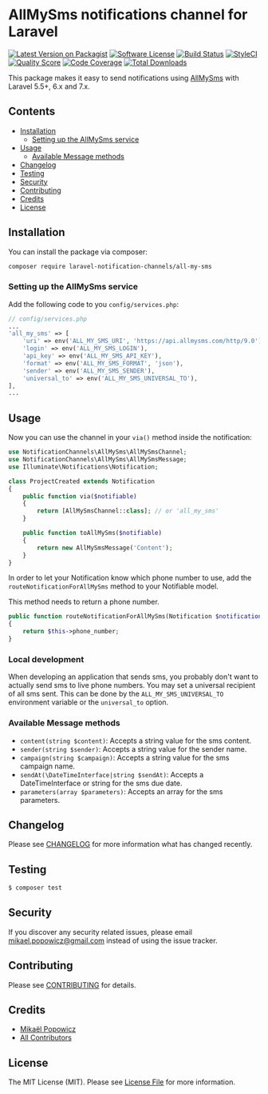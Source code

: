 # AllMySms notifications channel for Laravel

[![Latest Version on Packagist](https://img.shields.io/packagist/v/laravel-notification-channels/all-my-sms.svg?style=flat-square)](https://packagist.org/packages/laravel-notification-channels/all-my-sms)
[![Software License](https://img.shields.io/badge/license-MIT-brightgreen.svg?style=flat-square)](LICENSE.md)
[![Build Status](https://img.shields.io/travis/laravel-notification-channels/all-my-sms/master.svg?style=flat-square)](https://travis-ci.org/laravel-notification-channels/all-my-sms)
[![StyleCI](https://styleci.io/repos/217854455/shield)](https://styleci.io/repos/217854455)
[![Quality Score](https://img.shields.io/scrutinizer/g/laravel-notification-channels/all-my-sms.svg?style=flat-square)](https://scrutinizer-ci.com/g/laravel-notification-channels/all-my-sms)
[![Code Coverage](https://img.shields.io/scrutinizer/coverage/g/laravel-notification-channels/all-my-sms/master.svg?style=flat-square)](https://scrutinizer-ci.com/g/laravel-notification-channels/all-my-sms/?branch=master)
[![Total Downloads](https://img.shields.io/packagist/dt/laravel-notification-channels/all-my-sms.svg?style=flat-square)](https://packagist.org/packages/laravel-notification-channels/all-my-sms)

This package makes it easy to send notifications using [AllMySms](https://www.allmysms.com/) with Laravel 5.5+, 6.x and 7.x.

## Contents

- [Installation](#installation)
	- [Setting up the AllMySms service](#setting-up-the-AllMySms-service)
- [Usage](#usage)
	- [Available Message methods](#available-message-methods)
- [Changelog](#changelog)
- [Testing](#testing)
- [Security](#security)
- [Contributing](#contributing)
- [Credits](#credits)
- [License](#license)


## Installation

You can install the package via composer:

``` bash
composer require laravel-notification-channels/all-my-sms
```

### Setting up the AllMySms service

Add the following code to you `config/services.php`:

```php
// config/services.php
...
'all_my_sms' => [
    'uri' => env('ALL_MY_SMS_URI', 'https://api.allmysms.com/http/9.0'),
    'login' => env('ALL_MY_SMS_LOGIN'),
    'api_key' => env('ALL_MY_SMS_API_KEY'),
    'format' => env('ALL_MY_SMS_FORMAT', 'json'),
    'sender' => env('ALL_MY_SMS_SENDER'),
    'universal_to' => env('ALL_MY_SMS_UNIVERSAL_TO'),
],
...
```

## Usage

Now you can use the channel in your `via()` method inside the notification:

``` php
use NotificationChannels\AllMySms\AllMySmsChannel;
use NotificationChannels\AllMySms\AllMySmsMessage;
use Illuminate\Notifications\Notification;

class ProjectCreated extends Notification
{
    public function via($notifiable)
    {
        return [AllMySmsChannel::class]; // or 'all_my_sms'
    }

    public function toAllMySms($notifiable)
    {
        return new AllMySmsMessage('Content');
    }
}
```

In order to let your Notification know which phone number to use, add the `routeNotificationForAllMySms` method to your Notifiable model.

This method needs to return a phone number.

```php
public function routeNotificationForAllMySms(Notification $notification)
{
    return $this->phone_number;
}
```

### Local development

When developing an application that sends sms, you probably don't want to actually send sms to live phone numbers. You may set a universal recipient of all sms sent. This can be done by the  `ALL_MY_SMS_UNIVERSAL_TO` environment variable or the `universal_to` option.

### Available Message methods

- `content(string $content)`: Accepts a string value for the sms content.
- `sender(string $sender)`: Accepts a string value for the sender name.
- `campaign(string $campaign)`: Accepts a string value for the sms campaign name.
- `sendAt(\DateTimeInterface|string $sendAt)`: Accepts a DateTimeInterface or string for the sms due date.
- `parameters(array $parameters)`: Accepts an array for the sms parameters.

## Changelog

Please see [CHANGELOG](CHANGELOG.md) for more information what has changed recently.

## Testing

``` bash
$ composer test
```

## Security

If you discover any security related issues, please email mikael.popowicz@gmail.com instead of using the issue tracker.

## Contributing

Please see [CONTRIBUTING](CONTRIBUTING.md) for details.

## Credits

- [Mikaël Popowicz](https://github.com/mikaelpopowicz)
- [All Contributors](../../contributors)

## License

The MIT License (MIT). Please see [License File](LICENSE.md) for more information.
